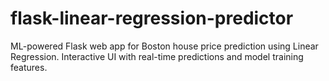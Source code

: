 # flask-linear-regression-predictor
ML-powered Flask web app for Boston house price prediction using Linear Regression. Interactive UI with real-time predictions and model training features.
